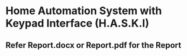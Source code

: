  # Home Automation System with Keypad Interface (H.A.S.K.I)
 ## Refer Report.docx or Report.pdf for the Report
<!-- 
---
# Table of content
1. About the H.A.S.K.I
    1. Description
    1. Identifying features
    1. State of art
    1. 5W's & 1H and S.W.O.T analysis
1. Requirements
    1. High level requirements
    1. Low level requirements
1. Block Diagram and Blocks explination
    1. Block Diagram
    1. Sensors
    1. Actuators
    1. Micro controller and memory
    1. Sub-system and others
 1. Architecture
    1. Behavioural Diagram
        1. High Level Flow chart Behavioural Diagram
        1. Low Level Flow chart Behavioural Diagram
    1. Structural Diagram
        1. High Level UML Use Case Structural Diagram
        1. Low Level UML Use Case Structural Diagram
1. Test plan and Output
    1. High level test plan
    1. Low level test plan
1. Application

---
# 1 About the H.A.S.K.I
## 1.1 Description
* This project is an Home Automation System with Keypad Interface (H.A.S.K.I). This system helps to control Light, Fans and Doors of our house. There is a keypad present which enables a feature on pressing each number. For example if we press 1 then it opens our maindoor and if we press 2 it closes our main door.There are several features such as fixing a password to our system and even temperature is displayed on our LCD.   
---
## 1.2 Identifying features
* Keypad shall be provided to ease the access of available features.
* Automatic door opening and closing shall be provided along with automatic stop switches to stop once opened completely.
* LCD Display shall be provided to know the option we press.
* Room Temperature shall be displayed on LCD.
* Number of Fans and lights on or off shall be displayed on LCD.
* Security lock is provided to unlock the system.
---
## 1.3 State of art
* The main focus of this project is to control Doors,Fans and Lights through a remote. A security code shall be fixed which ensures security to our house even when remote is misplaced. A LCD screen can be seen which displays the option we enter and also the present status of number of Lights and Fans on or off can be seen. By combining all these features a final product is made known as H.A.S.K.I. As the technology is increasing rapidly these kind of automations are very useful in our daily lives.
---
 ## 1.4 5W's 1H
![5w1h-questions-and-answer (2)](https://user-images.githubusercontent.com/94365143/154832159-976b2ffb-0ea9-4f5c-9d91-a3252c811f75.png)
## Swot Analysis
![image](https://user-images.githubusercontent.com/94365143/154832952-fa8c759f-44fd-47b2-9c2e-6c8b3ba21813.png)

---
# 2 Requirements
## 2.1 High Level Requirements
| ID | High Level Requirements |
| -------- | -------------- |
| HLR1 | System shall control Fan,Light,Doors by pressing a number on Keypad |
| HLR2 | There shall be a LCD to display the numbers we press |
| HLR3 | A password shall be provided for our system |
| HLR4 | System shall detect temperaure |

## 2.2 Low Level Requirements

| ID | Low Level Requirements for HL1|       |ID | Low Level Requirements for HL2|
| -------- | -------------- | ---- |-------- | -------------- |
| LLR1.1 |  According to the values of __Keypad__  Fan,Light shall be controlled | | LLR2.1 | Entered value on keypad shall be displayed on __LCD__ Screen |
| LLR1.2 | According to the values of __Kaypad__ opening,closing of doors shall be controlled || LLR2.2 | Number of Lights and Fans On __LCD__ Screen |
     
| ID | Low Level Requirements for HL3|  |ID | Low Level Requirements for HL4|
| -------- | -------------- | ---- | -------- | -------------- |
| LLR3.1 |  Device shall open when the __Password__ is matched | | LLR4.1 | __Temperature Sensor__ shall detect the room temperature |
| LLR3.2 | Device shall ask to Re-Enter the __Password__ again if entered one is wrong || LLR4.2 | The temperature detected by  __Temperature Sensor__ shall be printed on LCD Screen |
---

# 3 Block Diagram and Blocks explination
## 3.1 BLOCK DIAGRAM
![csmicrowaveoven drawio (1)](https://user-images.githubusercontent.com/94365143/155744126-970fa92c-6787-4c1e-af1d-46a8aad3d82f.png)
## 3.2 SENSORS
* ### Temperature Sensor (Thermistor)
    * This Thermistor is a resistor whose resistance is dependent on temperature here this change in resistence produces change in voltage, this voltage is taken as input to micro controller.
* ### Keypad:
    *  Provides an interface to press a number which helps in controlling Fan,Light and Doors of our house.
* ### Front Stop Switch(MicroSwitch):
    * Stops the door automatically by pressing switch itself when door is completely opened.
* ### Back Stop Switch(MicroSwitch):
    * Stops the door automatically by pressing switch itself when door is completely opened. 

## 3.3 ACTUATORS
* ### LCD Display:
    * Displays each and every value we enter in our keypad along with Temperature.
* ### Light:
    * Lightning inside the room is controlled by light.
* ### Fan:
    * Temperature inside room is controlled by fan.
* ### Motor:
    * Helps in opening and closing our doors.
    
## 3.4 MICRO CONTROLLER AND MEMORY
* ### EEPROM
    * Here this is actually inside the microcontroller
* ### Clock
    * Here we are using internal clock of our micro controller.
* ### MicroController:
    * This is the main component which controls all the above mentioned part or thins of our embedded system.This interfaces keypad and LCD and controlls the fan,light and doors depending on the value we pressed on keypad.
   
 ## 3.5 SUBSYSTEM & OTHERS
* ### Motor Driver Unit:
    * Helps in driving the motor for our door and fan by providing required power for them(we use motor driver L293). 
 ---
# 4 Architecture
* ## 4.1 Behavioural Diagram
    * ### 4.1.1 High Level Flow chart Behavioural Diagram
    ![Homeautomation drawio](https://user-images.githubusercontent.com/94365143/155739910-02eb973e-1fea-4e46-8f63-48e638b3feba.png)
    * ### 4.1.2 Low Level Flow chart Behavioural Diagram
    ![Homeautomationlow drawio (2)](https://user-images.githubusercontent.com/94365143/155739932-ad8d6c8a-44a6-4d26-9d3e-b6906c108c80.png)
* ## 4.2 Structural Diagram
    * ### 4.2.1 High Level UML Use Case Structural Diagram
    ![Homeautomationumlhigh drawio](https://user-images.githubusercontent.com/94365143/155739956-2e768765-460a-49b6-a80b-ecabe5c1a1cd.png)
    * ### 4.2.2 Low Level UML Use Case Structural Diagram
    ![Homeautomationumllow drawio (2)](https://user-images.githubusercontent.com/94365143/155742932-9ed19b51-e759-4085-9508-23bef2a91e94.png)

 ---

# 5 Test plan and output

# 5.1 HIGH LEVEL TEST PLAN

| Test ID | Description | Input | Expected output | Actual Output | Passed Or Not |
| --- | --- | --- | --- | --- | --- |
| 01 | Thermistor | Room Temperature(25°C) | Temperature(25°C) | Temperature(25°C) | To be Done |
| 01 | Thermistor | Room Temperature(35°C) | Temperature(35°C) | Temperature(35°C) | To be Done |
| 02 | Keypad | 1 | 1(Door Opens) | 1(Door Opens) | To be Done |
| 03 | Keypad | 2 | 2(Door Closes) | 2(Door Closes) | To be Done |
| 04 | Keypad | 3 | 3(Ligh On) | 3(Ligh On) | To be Done |
| 05 | Keypad | 3 | 3(Light Off) | 3(Light Off) | To be Done |
| 06 | Keypad | 4 | 4(Fan On) | 4(Fan On) | To be Done |
| 07 | Keypad | 4 | 4(Fan Off) | 4(Fan Off) | To be Done |
| 08 | Keypad | * | * (No of Fan On and Light On) | * (No of Fan On and Light On) | To be Done |
| 09 | Keypad | # | # (Restarts our system) | * (Restarted our system) | To be Done |

### Here below are the some of the *unity test/ unity framework* test plans there are so many but I have only mentiones some of the test cases here.

# 5.2 LOW LEVEL TEST PLAN

| Test ID | Description | Input | Expected output | Actual Output | Passed Or Not |
| --- | --- | --- | --- | --- | --- |

| Test ID (for LCD)| Description | Input | Expected output | Actual Output | passed/not |
| --- | --- | --- | --- | --- | --- |
| 01 | Check for LCD_Char() | A  | A |  A | To be done |
| 02 | Check for LCD_String() | Manjunadh | Manjunadh | Manjunadh | To be done |
| 03 | Check for LCD_String() | Home | Home | Home | To be done |


| Test ID (for ADC)| Description | Input | Expected output | Actual Output | passed/not |
| --- | --- | --- | --- | --- | --- |
| 01 | Check for ADC_Read() | To be done | To be done |  To be done | To be done |
| 02 | Check for ADC_Read() | To be done | To be done |  To be done | To be done |

| Test ID (for mapping, map)| Description | Input | Expected output | Actual Output | passed/not |
| --- | --- | --- | --- | --- | --- |
| 01 | Check for map() | To be done | To be done |  To be done | To be done |
| 02 | Check for map() | To be done | To be done |  To be done | To be done |
| 03 | Check for map() | To be done | To be done |  To be done | To be done |
---
# 6 Application
* This system can be used in Automation of Houses,Industries,Stadiums etc...
* This system can be used in Light Control of Houses,Industries,Stadiums etc...
* This system can be used in Fan Control of Houses,Industries,Stadiums etc...
* This system can be used in Door Control of Houses,Industries,Stadiums etc...
* This system can be used in Automatic Temperature Detector of Houses,Industries,Stadiums etc...
* This system can be used to know number of appliances "On" status of Houses,Industries,Stadiums etc... 
---

 -->
